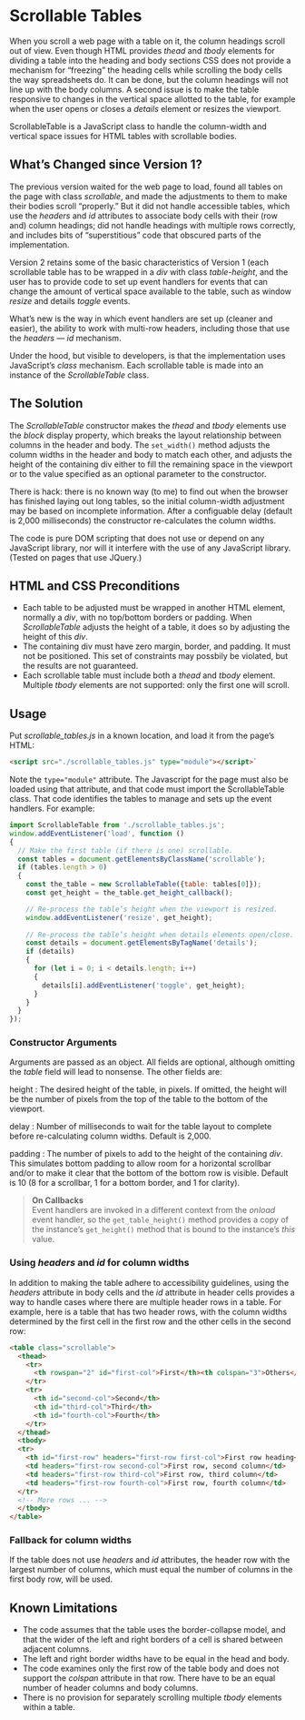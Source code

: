 # Scrollable Tables

When you scroll a web page with a table on it, the column headings scroll out of view. Even though HTML provides _thead_ and _tbody_ elements for dividing a table into the heading and body sections CSS does not provide a mechanism for “freezing” the heading cells while scrolling the body cells the way spreadsheets do. It can be done, but the column headings will not line up with the body columns. A second issue is to make the table responsive to changes in the vertical space allotted to the table, for example when the user opens or closes a _details_ element or resizes the viewport.

ScrollableTable is a JavaScript class to handle the column-width and vertical space issues for HTML tables with scrollable bodies.


## What’s Changed since Version 1?

The previous version waited for the web page to load, found all tables on the page with class _scrollable_, and made the adjustments to them to make their bodies scroll “properly.”
But it did not handle accessible tables, which use the _headers_ and _id_ attributes to associate body cells with their (row and) column headings; did not handle headings with multiple rows correctly, and includes bits of “superstitious” code that obscured parts of the implementation.

Version 2 retains some of the basic characteristics of Version 1 (each scrollable table has to be wrapped in a _div_ with class _table-height_, and the user has to provide code to set up event handlers for events that can change the amount of vertical space available to the table, such as window _resize_ and details _toggle_ events.

What’s new is the way in which event handlers are set up (cleaner and easier), the ability to work with multi-row headers, including those that use the _headers_ &#x2014; _id_ mechanism.

Under the hood, but visible to developers, is that the implementation uses JavaScript’s _class_ mechanism. Each scrollable table is made into an instance of the _ScrollableTable_ class.

## The Solution

The _ScrollableTable_ constructor makes the _thead_ and _tbody_ elements use the _block_ display property, which breaks the layout relationship between columns in the header and body. The `set_width()` method adjusts the column widths in the header and body to match each other, and adjusts the height of the containing div either to fill the remaining space in the viewport or to the value specified as an optional parameter to the constructor.

There is hack: there is no known way (to me) to find out when the browser has finished laying out long tables, so the initial column-width adjustment may be based on incomplete information. After a configuable delay (default is 2,000 milliseconds) the constructor re-calculates the column widths.

The code is pure DOM scripting that does not use or depend on any JavaScript library, nor will it interfere with the use of any JavaScript library. (Tested on pages that use JQuery.)

## HTML and CSS Preconditions

- Each table to be adjusted must be wrapped in another HTML element, normally a _div_, with no top/bottom borders or padding. When *ScrollableTable* adjusts the height of a table, it does so by adjusting the height of this _div_.
- The containing div must have zero margin, border, and padding. It must not be positioned. This set of constraints may possbily be violated, but the results are not guaranteed.
- Each scrollable table must include both a _thead_ and _tbody_ element. Multiple _tbody_ elements are not supported: only the first one will scroll.

## Usage
Put *scrollable_tables.js* in a known location, and load it from the page’s HTML:

```html
<script src="./scrollable_tables.js" type="module"></script>`
```
Note the `type="module"` attribute. The Javascript for the page must also be loaded using that attribute, and that code must import the ScrollableTable class. That code identifies the tables to manage and sets up the event handlers. For example:

```javascript
import ScrollableTable from './scrollable_tables.js';
window.addEventListener('load', function ()
{
  // Make the first table (if there is one) scrollable.
  const tables = document.getElementsByClassName('scrollable');
  if (tables.length > 0)
  {
    const the_table = new ScrollableTable({table: tables[0]});
    const get_height = the_table.get_height_callback();

    // Re-process the table’s height when the viewport is resized.
    window.addEventListener('resize', get_height);
    
    // Re-process the table’s height when details elements open/close.
    const details = document.getElementsByTagName('details');
    if (details)
    {
      for (let i = 0; i < details.length; i++)
      {
        details[i].addEventListener('toggle', get_height);
      }
    }
  }
});

```
### Constructor Arguments
Arguments are passed as an object. All fields are optional, although omitting the _table_ field will lead to nonsense. The other fields are:

height
: The desired height of the table, in pixels. If omitted, the height will be the number of pixels from the top of the table to the bottom of the viewport.

delay
: Number of milliseconds to wait for the table layout to complete before re-calculating column widths. Default is 2,000.

padding
: The number of pixels to add to the height of the containing _div_. This simulates bottom padding to allow room for a horizontal scrollbar and/or to make it clear that the bottom of the bottom row is visible. Default is 10 (8 for a scrollbar, 1 for a bottom border, and 1 for clarity).

> **On Callbacks**  
> Event handlers are invoked in a different context from the _onload_ event handler,
> so the `get_table_height()` method provides a copy of the instance’s `get_height()`
> method that is bound to the instance’s _this_ value.

### Using _headers_ and _id_ for column widths
In addition to making the table adhere to accessibility guidelines, using the _headers_ attribute in body cells and the _id_ attribute in header cells provides a way to handle cases where there are multiple header rows in a table. For example, here is a table that has two header rows, with the column widths determined by the first cell in the first row and the other cells in the second row:

```html
<table class="scrollable">
  <thead>
    <tr>
      <th rowspan="2" id="first-col">First</th><th colspan="3">Others</th>
    </tr>
    <tr>
      <th id="second-col">Second</th>
      <th id="third-col">Third</th>
      <th id="fourth-col">Fourth</th>
    </tr>
  </thead>
  <tbody>
  <tr>
    <th id="first-row" headers="first-row first-col">First row heading</th>
    <td headers="first-row second-col">First row, second column</td>
    <td headers="first-row third-col">First row, third column</td>
    <td headers="first-row fourth-col">First row, fourth column</td>
  </tr>
  <!-- More rows ... -->
  </tbody>
</table>
```

### Fallback for column widths
If the table does not use _headers_ and _id_ attributes, the header row with the largest number of columns, which must equal the number of columns in the first body row, will be used.

## Known Limitations
- The code assumes that the table uses the border-collapse model, and that the wider of the left and right borders of a cell is shared between adjacent columns.
- The left and right border widths have to be equal in the head and body.
- The code examines only the first row of the table body and does not support the _colspan_ attribute in that row. There have to be an equal number of header columns and body columns.
- There is no provision for separately scrolling multiple _tbody_ elements within a table.
